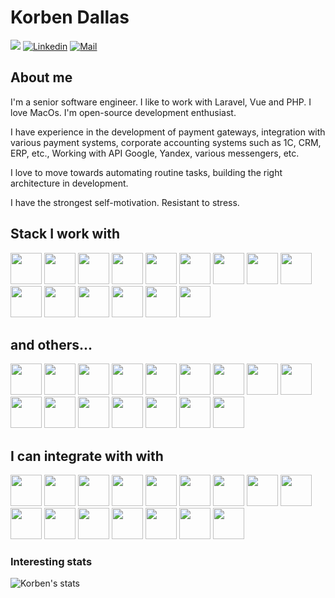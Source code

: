# Korben Dallas

![](https://komarev.com/ghpvc/?username=pvsaintpe&color=green)
[![Linkedin](https://img.shields.io/badge/-Korben%20Dallas-blue?style=flat-square&logo=linkedin&logoColor=white&link=https://www.linkedin.com/in/korben-dallas-7080597a/)](https://www.linkedin.com/in/korben-dallas-7080597a/)
[![Mail](https://img.shields.io/badge/-pvsaintpe@icloud.com-gray?style=flat-square&logo=apple&logoColor=red&link=)](mailto:pvsaintpe@icloud.com)

## About me 

I'm a senior software engineer.
I like to work with Laravel, Vue and PHP. I love MacOs.
I'm open-source development enthusiast.

I have experience in the development of payment gateways, integration with various payment systems, corporate accounting systems such as 1C, CRM, ERP, etc., Working with API Google, Yandex, various messengers, etc.

I love to move towards automating routine tasks, building the right architecture in development.

I have the strongest self-motivation.
Resistant to stress.

## Stack I work with

<code><img height="50" src="https://www.vectorlogo.zone/logos/php/php-horizontal.svg"></code>
<code><img height="50" src="https://www.vectorlogo.zone/logos/gnu_bash/gnu_bash-ar21.svg"></code>
<code><img height="50" src="https://www.vectorlogo.zone/logos/vuejs/vuejs-ar21.svg"></code>
<code><img height="50" src="https://www.vectorlogo.zone/logos/js_webpack/js_webpack-ar21.svg"></code>
<code><img height="50" src="https://www.vectorlogo.zone/logos/laravel/laravel-ar21.svg"></code>
<code><img height="50" src="https://www.vectorlogo.zone/logos/jetbrains/jetbrains-ar21.svg"></code>
<code><img height="50" src="https://www.vectorlogo.zone/logos/rabbitmq/rabbitmq-ar21.svg"></code>
<code><img height="50" src="https://www.vectorlogo.zone/logos/redis/redis-ar21.svg"></code>
<code><img height="50" src="https://www.vectorlogo.zone/logos/postgresql/postgresql-horizontal.svg"></code>
<code><img height="50" src="https://www.vectorlogo.zone/logos/gitlab/gitlab-ar21.svg"></code>
<code><img height="50" src="https://www.vectorlogo.zone/logos/github/github-ar21.svg"></code>
<code><img height="50" src="https://www.vectorlogo.zone/logos/atlassian_jira/atlassian_jira-ar21.svg"></code>
<code><img height="50" src="https://www.vectorlogo.zone/logos/sentryio/sentryio-ar21.svg"></code>
<code><img height="50" src="https://www.vectorlogo.zone/logos/docker/docker-ar21.svg"></code>
<code><img height="50" src="https://www.vectorlogo.zone/logos/eslint/eslint-ar21.svg"></code>

## and others...

<code><img height="50" src="https://www.vectorlogo.zone/logos/nodejs/nodejs-horizontal.svg"></code>
<code><img height="50" src="https://www.vectorlogo.zone/logos/javascript/javascript-horizontal.svg"></code>
<code><img height="50" src="https://www.vectorlogo.zone/logos/jquery/jquery-ar21.svg"></code>
<code><img height="50" src="https://www.vectorlogo.zone/logos/symfony/symfony-ar21.svg"></code>
<code><img height="50" src="https://www.vectorlogo.zone/logos/yiiframework/yiiframework-ar21.svg"></code>
<code><img height="50" src="https://www.vectorlogo.zone/logos/mysql/mysql-horizontal.svg"></code>
<code><img height="50" src="https://www.vectorlogo.zone/logos/bitbucket/bitbucket-ar21.svg"></code>
<code><img height="50" src="https://www.vectorlogo.zone/logos/git-scm/git-scm-ar21.svg"></code>
<code><img height="50" src="https://www.vectorlogo.zone/logos/apache/apache-official.svg"></code>
<code><img height="50" src="https://www.vectorlogo.zone/logos/nginx/nginx-ar21.svg"></code>
<code><img height="50" src="https://www.vectorlogo.zone/logos/sqlite/sqlite-ar21.svg"></code>
<code><img height="50" src="https://www.vectorlogo.zone/logos/virtualbox/virtualbox-ar21.svg"></code>
<code><img height="50" src="https://www.vectorlogo.zone/logos/vagrantup/vagrantup-ar21.svg"></code>
<code><img height="50" src="https://www.vectorlogo.zone/logos/ubuntu/ubuntu-ar21.svg"></code>
<code><img height="50" src="https://www.vectorlogo.zone/logos/centos/centos-ar21.svg"></code>
<code><img height="50" src="https://www.vectorlogo.zone/logos/linux/linux-ar21.svg"></code>

## I can integrate with with

<code><img height="50" src="https://www.vectorlogo.zone/logos/slack/slack-ar21.svg"></code>
<code><img height="50" src="https://www.vectorlogo.zone/logos/twilio/twilio-ar21.svg"></code>
<code><img height="50" src="https://www.vectorlogo.zone/logos/travis-ci/travis-ci-ar21.svg"></code>
<code><img height="50" src="https://www.vectorlogo.zone/logos/coverallsio/coverallsio-ar21.svg"></code>
<code><img height="50" src="https://www.vectorlogo.zone/logos/codeclimate/codeclimate-ar21.svg"></code>
<code><img height="50" src="https://www.vectorlogo.zone/logos/vimeo/vimeo-ar21.svg"></code>
<code><img height="50" src="https://www.vectorlogo.zone/logos/amazon/amazon-ar21.svg"></code>
<code><img height="50" src="https://www.vectorlogo.zone/logos/neteller/neteller-ar21.svg"></code>
<code><img height="50" src="https://www.vectorlogo.zone/logos/skrill/skrill-ar21.svg"></code>
<code><img height="50" src="https://www.vectorlogo.zone/logos/bitcoin/bitcoin-ar21.svg"></code>
<code><img height="50" src="https://www.vectorlogo.zone/logos/google_drive/google_drive-ar21.svg"></code>
<code><img height="50" src="https://www.vectorlogo.zone/logos/dropbox/dropbox-ar21.svg"></code>
<code><img height="50" src="https://www.vectorlogo.zone/logos/yandex/yandex-ar21.svg"></code>
<code><img height="50" src="https://www.vectorlogo.zone/logos/vk/vk-ar21.svg"></code>
<code><img height="50" src="https://www.vectorlogo.zone/logos/instagram/instagram-ar21.svg"></code>
<code><img height="50" src="https://www.vectorlogo.zone/logos/telegram/telegram-ar21.svg"></code>

### Interesting stats

![Korben's stats](https://github-readme-stats.vercel.app/api?username=pvsaintpe&show_icons=true)
